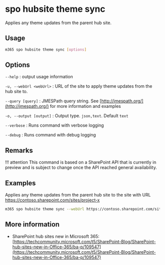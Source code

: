 # spo hubsite theme sync

Applies any theme updates from the parent hub site.

## Usage

```sh
m365 spo hubsite theme sync [options]
```

## Options

`--help`
: output usage information

`-u, --webUrl <webUrl>`
: URL of the site to apply theme updates from the hub site to.

`--query [query]`
: JMESPath query string. See [http://jmespath.org/](http://jmespath.org/) for more information and examples

`-o, --output [output]`
: Output type. `json,text`. Default `text`

`--verbose`
: Runs command with verbose logging

`--debug`
: Runs command with debug logging

## Remarks

!!! attention
    This command is based on a SharePoint API that is currently in preview and is subject to change once the API reached general availability.

## Examples

Applies any theme updates from the parent hub site to the site with URL https://contoso.sharepoint.com/sites/project-x

```sh
m365 spo hubsite theme sync --webUrl https://contoso.sharepoint.com/sites/project-x
```

## More information

- SharePoint hub sites new in Microsoft 365: [https://techcommunity.microsoft.com/t5/SharePoint-Blog/SharePoint-hub-sites-new-in-Office-365/ba-p/109547](https://techcommunity.microsoft.com/t5/SharePoint-Blog/SharePoint-hub-sites-new-in-Office-365/ba-p/109547)